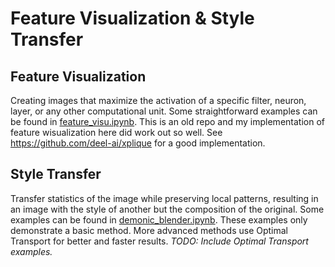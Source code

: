 # Feature Visualization & Style Transfer

## Feature Visualization

Creating images that maximize the activation of a specific filter, neuron, layer, or any other computational unit. Some straightforward examples can be found in [feature_visu.ipynb](feature_visu.ipynb). This is an old repo and my implementation of feature wisualization here did work out so well. See https://github.com/deel-ai/xplique for a good implementation.

## Style Transfer

Transfer statistics of the image while preserving local patterns, resulting in an image with the style of another but the composition of the original. Some examples can be found in [demonic_blender.ipynb](demonic_blender.ipynb). These examples only demonstrate a basic method. More advanced methods use Optimal Transport for better and faster results. *TODO: Include Optimal Transport examples.*